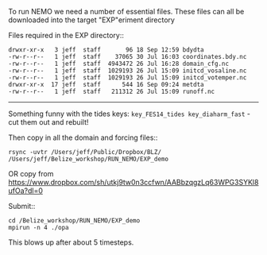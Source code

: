 To run NEMO we need a number of essential files.
These files can all be downloaded into the target "EXP"eriment directory

Files required in the EXP directory::

	drwxr-xr-x   3 jeff  staff       96 18 Sep 12:59 bdydta
	-rw-r--r--   1 jeff  staff    37065 30 Jul 16:03 coordinates.bdy.nc
	-rw-r--r--   1 jeff  staff  4943472 26 Jul 16:28 domain_cfg.nc
	-rw-r--r--   1 jeff  staff  1029193 26 Jul 15:09 initcd_vosaline.nc
	-rw-r--r--   1 jeff  staff  1029193 26 Jul 15:09 initcd_votemper.nc
	drwxr-xr-x  17 jeff  staff      544 16 Sep 09:24 metdta
	-rw-r--r--   1 jeff  staff   211312 26 Jul 15:09 runoff.nc

---

Something funny with the tides keys:  ``key_FES14_tides key_diaharm_fast`` -
cut them out and rebuilt!


Then copy in all the domain and forcing files::

	rsync -uvtr /Users/jeff/Public/Dropbox/BLZ/ /Users/jeff/Belize_workshop/RUN_NEMO/EXP_demo

OR copy from https://www.dropbox.com/sh/utkj9tw0n3ccfwn/AABbzqgzLq63WPG3SYKl8ufOa?dl=0

Submit::

	cd /Belize_workshop/RUN_NEMO/EXP_demo
	mpirun -n 4 ./opa


This blows up after about 5 timesteps.
